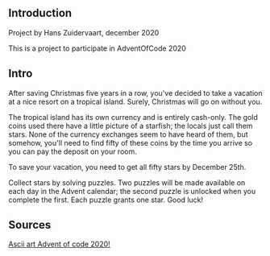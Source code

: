 ## Introduction
Project by Hans Zuidervaart, december 2020

This is a project to participate in AdventOfCode 2020

## Intro
After saving Christmas five years in a row, 
you've decided to take a vacation at a nice resort on a tropical island. 
Surely, Christmas will go on without you.

The tropical island has its own currency and is entirely cash-only. 
The gold coins used there have a little picture of a starfish; the locals just call them stars. 
None of the currency exchanges seem to have heard of them, but somehow, 
you'll need to find fifty of these coins by the time you arrive so you can pay the deposit on your room.

To save your vacation, you need to get all fifty stars by December 25th.

Collect stars by solving puzzles. 
Two puzzles will be made available on each day in the Advent calendar; 
the second puzzle is unlocked when you complete the first. Each puzzle grants one star. Good luck!

## Sources
[Ascii art Advent of code 2020!](http://patorjk.com/software/taag/#p=display&f=Epic&t=Advent%20of%20code%202020!)
